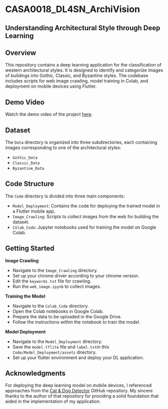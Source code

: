 # CASA0018_DL4SN_ArchiVision

## Understanding Architectural Style through Deep Learning

## Overview
This repository contains a deep learning application for the classification of western architectural styles. It is designed to identify and categorize images of buildings into Gothic, Classic, and Byzantine styles. The codebase includes scripts for web image crawling, model training in Colab, and deployment on mobile devices using Flutter.

## Demo Video

Watch the demo video of the project [here](https://www.youtube.com/watch?v=lqC7MKKZYeo).



## Dataset
The `Data` directory is organized into three subdirectories, each containing images corresponding to one of the architectural styles:
- `Gothic_Data`
- `Classic_Data`
- `Byzantine_Data`

## Code Structure
The `Code` directory is divided into three main components:
- `Model_Deployment`: Contains the code for deploying the trained model in a Flutter mobile app.
- `Image_Crawling`: Scripts to collect images from the web for building the dataset.
- `Colab_Code`: Jupyter notebooks used for training the model on Google Colab.

## Getting Started

**Image Crawling**
- Navigate to the `Image_Crawling` directory.
- Set up your chrome driver according to your chrome version.
- Edit the `keywords.txt` file for crawling.
- Run the `web_image.ipynb` to collect images.
   
**Training the Model**
- Navigate to the `Colab_Code` directory.
- Open the Colab notebooks in Google Colab.
- Prepare the data to be uploaded in the Google Drive.
- Follow the instructions within the notebook to train the model.

**Model Deployment**
- Navigate to the `Model_Deployment` directory.
- Save the `model.tflite` file and `label.txt`in this `Code/Model_Deployment/assets` directory.
- Set up your flutter environment and deploy your DL application.

## Acknowledgments

For deploying the deep learning model on mobile devices, I referenced approaches from the [Cat & Dog Detector](https://github.com/benthemobileguy/cat_dog_detector) GitHub repository. My sincere thanks to the author of that repository for providing a solid foundation that aided in the implementation of my application.